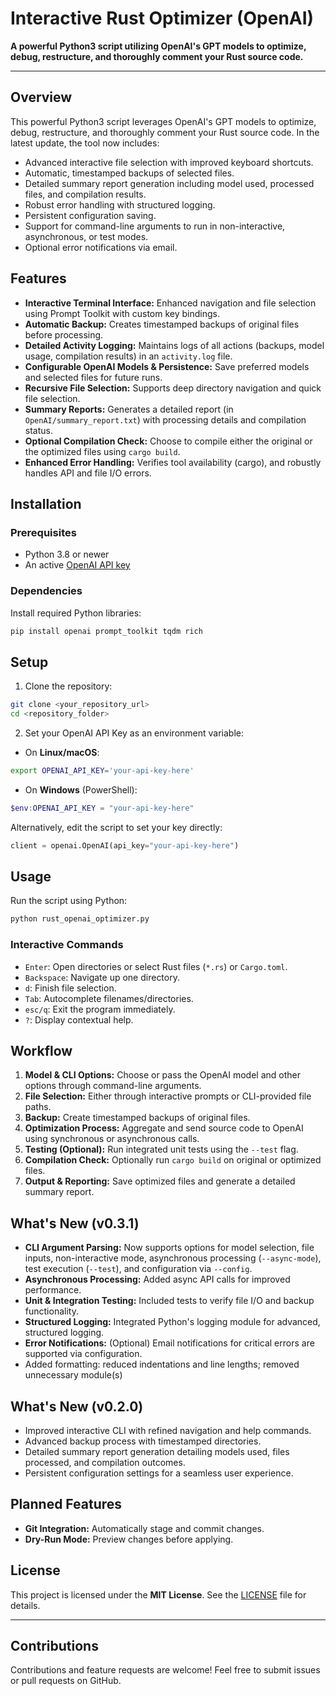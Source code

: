 # Interactive Rust Optimizer (OpenAI)

**A powerful Python3 script utilizing OpenAI's GPT models to optimize, debug, restructure, and thoroughly comment your Rust source code.**

---

## Overview

This powerful Python3 script leverages OpenAI's GPT models to optimize, debug, restructure, and thoroughly comment your Rust source code. In the latest update, the tool now includes:

- Advanced interactive file selection with improved keyboard shortcuts.
- Automatic, timestamped backups of selected files.
- Detailed summary report generation including model used, processed files, and compilation results.
- Robust error handling with structured logging.
- Persistent configuration saving.
- Support for command-line arguments to run in non-interactive, asynchronous, or test modes.
- Optional error notifications via email.

## Features

- **Interactive Terminal Interface:** Enhanced navigation and file selection using Prompt Toolkit with custom key bindings.
- **Automatic Backup:** Creates timestamped backups of original files before processing.
- **Detailed Activity Logging:** Maintains logs of all actions (backups, model usage, compilation results) in an `activity.log` file.
- **Configurable OpenAI Models & Persistence:** Save preferred models and selected files for future runs.
- **Recursive File Selection:** Supports deep directory navigation and quick file selection.
- **Summary Reports:** Generates a detailed report (in `OpenAI/summary_report.txt`) with processing details and compilation status.
- **Optional Compilation Check:** Choose to compile either the original or the optimized files using `cargo build`.
- **Enhanced Error Handling:** Verifies tool availability (cargo), and robustly handles API and file I/O errors.

## Installation

### Prerequisites

- Python 3.8 or newer
- An active [OpenAI API key](https://platform.openai.com/api-keys)

### Dependencies

Install required Python libraries:

```bash
pip install openai prompt_toolkit tqdm rich
```

## Setup

1. Clone the repository:

```bash
git clone <your_repository_url>
cd <repository_folder>
```

2. Set your OpenAI API Key as an environment variable:

- On **Linux/macOS**:

```bash
export OPENAI_API_KEY='your-api-key-here'
```

- On **Windows** (PowerShell):

```powershell
$env:OPENAI_API_KEY = "your-api-key-here"
```

Alternatively, edit the script to set your key directly:

```python
client = openai.OpenAI(api_key="your-api-key-here")
```

## Usage

Run the script using Python:

```bash
python rust_openai_optimizer.py
```

### Interactive Commands

- `Enter`: Open directories or select Rust files (`*.rs`) or `Cargo.toml`.
- `Backspace`: Navigate up one directory.
- `d`: Finish file selection.
- `Tab`: Autocomplete filenames/directories.
- `esc/q`: Exit the program immediately.
- `?`: Display contextual help.

## Workflow

1. **Model & CLI Options:** Choose or pass the OpenAI model and other options through command-line arguments.
2. **File Selection:** Either through interactive prompts or CLI-provided file paths.
3. **Backup:** Create timestamped backups of original files.
4. **Optimization Process:** Aggregate and send source code to OpenAI using synchronous or asynchronous calls.
5. **Testing (Optional):** Run integrated unit tests using the `--test` flag.
6. **Compilation Check:** Optionally run `cargo build` on original or optimized files.
7. **Output & Reporting:** Save optimized files and generate a detailed summary report.

## What's New (v0.3.1)

- **CLI Argument Parsing:** Now supports options for model selection, file inputs, non-interactive mode, asynchronous processing (`--async-mode`), test execution (`--test`), and configuration via `--config`.
- **Asynchronous Processing:** Added async API calls for improved performance.
- **Unit & Integration Testing:** Included tests to verify file I/O and backup functionality.
- **Structured Logging:** Integrated Python's logging module for advanced, structured logging.
- **Error Notifications:** (Optional) Email notifications for critical errors are supported via configuration.
- Added formatting: reduced indentations and line lengths; removed unnecessary module(s)

## What's New (v0.2.0)

- Improved interactive CLI with refined navigation and help commands.
- Advanced backup process with timestamped directories.
- Detailed summary report generation detailing models used, files processed, and compilation outcomes.
- Persistent configuration settings for a seamless user experience.

## Planned Features

- **Git Integration:** Automatically stage and commit changes.
- **Dry-Run Mode:** Preview changes before applying.

## License

This project is licensed under the **MIT License**. See the [LICENSE](LICENSE) file for details.

---

## Contributions

Contributions and feature requests are welcome! Feel free to submit issues or pull requests on GitHub.
